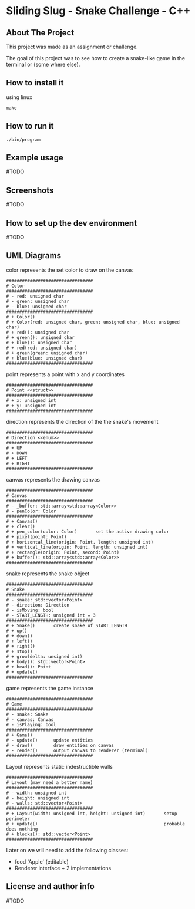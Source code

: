 # Sliding Slug - Snake Challenge - C++
## About The Project
This project was made as an assignment or challenge.

The goal of this project was to see how to create a snake-like game in the terminal or (some where else).

## How to install it
using linux
```
make
```
## How to run it
```
./bin/program
```
## Example usage
#TODO 

## Screenshots
#TODO

## How to set up the dev environment
#TODO 

## UML Diagrams

color represents the set color to draw on the canvas
```
#################################
# Color
#################################
# - red: unsigned char
# - green: unsigned char
# - blue: unsigned char
#################################
# + Color()
# + Color(red: unsigned char, green: unsigned char, blue: unsigned char)
# + red(): unsigned char
# + green(): unsigned char
# + blue(): unsigned char
# + red(red: unsigned char)
# + green(green: unsigned char)
# + blue(blue: unsigned char)
#################################
```

point represents a point with x and y coordinates
```
#################################
# Point <<struct>>
#################################
# + x: unsigned int
# + y: unsigned int
#################################
```

direction represents the direction of the the snake's movement
```
#################################
# Direction <<enum>>
#################################
# + UP
# + DOWN
# + LEFT
# + RIGHT
#################################
```

canvas represents the drawing canvas
```
#################################
# Canvas
#################################
# - _buffer: std::array<std::array<Color>>
# - penColor: Color
#################################
# + Canvas()
# + clear()
# + pen_color(color: Color)       set the active drawing color
# + pixel(point: Point)
# + horizontal_line(origin: Point, length: unsigned int)
# + vertical_line(origin: Point, length: unsigned int)
# + rectangle(origin: Point, second: Point)
# + buffer(): std::array<std::array<Color>>
#################################
```

snake represents the snake object
```
#################################
# Snake
#################################
# - snake: std::vector<Point>
# - direction: Direction
# - isMoving: bool
# - START_LENGTH: unsigned int = 3
#################################
# + Snake()       create snake of START_LENGTH
# + up()
# + down()
# + left()
# + right()
# + stop()
# + grow(delta: unsigned int)
# + body(): std::vector<Point>
# + head(): Point
# + update()
#################################
```

game represents the game instance
```
#################################
# Game
#################################
# - snake: Snake
# - canvas: Canvas
# - isPlaying: bool
#################################
# + Game()
# - update()      update entities
# - draw()        draw entities on canvas
# - render()      output canvas to renderer (terminal)
#################################
```

Layout represents static indestructible walls

```
#################################
# Layout (may need a better name)
#################################
# - width: unsigned int
# - height: unsigned int
# - walls: std::vector<Point>
#################################
# + Layout(width: unsigned int, height: unsigned int)       setup perimeter
# + update()                                                probable does nothing
# + blocks(): std::vector<Point>
#################################
```

Later on we will need to add the following classes:

* food 'Apple' (editable)
* Renderer interface + 2 implementations

## License and author info
#TODO 